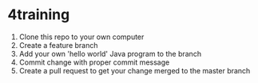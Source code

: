 # 4training

1. Clone this repo to your own computer
2. Create a feature branch
3. Add your own 'hello world' Java program to the branch
4. Commit change with proper commit message
5. Create a pull request to get your change merged to the master branch

